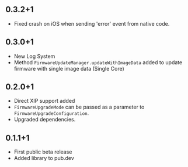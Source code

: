 ## 0.3.2+1
- Fixed crash on iOS when sending 'error' event from native code.

## 0.3.0+1
- New Log System
- Method `FirmwareUpdateManager.updateWithImageData` added to update firmware with single image data (Single Core)

## 0.2.0+1
- Direct XIP support added
- `FirmwareUpgradeMode` can be passed as a parameter to `FirmwareUpgradeConfiguration`.
- Upgraded dependencies.

## 0.1.1+1

* First public beta release
* Added library to pub.dev
